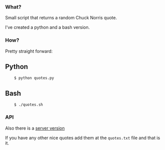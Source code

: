 ### What?
Small script that returns a random Chuck Norris quote.

I've created a python and a bash version.

### How?

Pretty straight forward:

Python
------
```
	$ python quotes.py
```

Bash
----
```
	$ ./quotes.sh
```

### API
Also there is a [server version](https://github.com/patillacode/randomchuck)

If you have any other nice quotes add them at the `quotes.txt` file and that is it.



